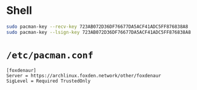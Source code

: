 # Shell

```sh
sudo pacman-key --recv-key 723AB072D36DF76677DA5ACF41ADC5FF876838A8
sudo pacman-key --lsign-key 723AB072D36DF76677DA5ACF41ADC5FF876838A8
```

# `/etc/pacman.conf`

```
[foxdenaur]
Server = https://archlinux.foxden.network/other/foxdenaur
SigLevel = Required TrustedOnly
```
